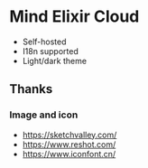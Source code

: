 # Mind Elixir Cloud

- Self-hosted
- I18n supported
- Light/dark theme

## Thanks

### Image and icon

- https://sketchvalley.com/
- https://www.reshot.com/
- https://www.iconfont.cn/